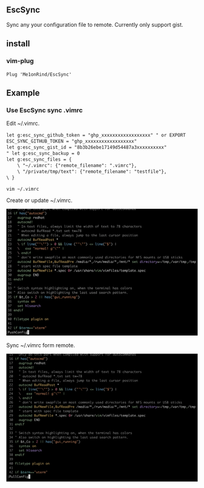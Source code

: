 ## EscSync
Sync any your configuration file to remote. Currently only support gist.

## install

### vim-plug
```vim
Plug 'Me1onRind/EscSync'
```

## Example

### Use EscSync sync .vimrc
Edit ~/.vimrc.
```vim
let g:esc_sync_github_token = "ghp_xxxxxxxxxxxxxxxxxx" " or EXPORT ESC_SYNC_GITHUB_TOKEN = "ghp_xxxxxxxxxxxxxxxxxx"
let g:esc_sync_gist_id = "8b3b26ebe17149d54487a3xxxxxxxxxx"
" let g:esc_sync_backup = 0
let g:esc_sync_files = {
    \ "~/.vimrc": {"remote_filename": ".vimrc"},
    \ "/private/tmp/text": {"remote_filename": "testfile"},
\ }
```

```shell
vim ~/.vimrc
```

Create or update ~/.vimrc.

<img src="./push.png" style="zoom:100%" />



Sync ~/.vimrc form remote.

<img src="./pull.png" style="zoom:100%" />
